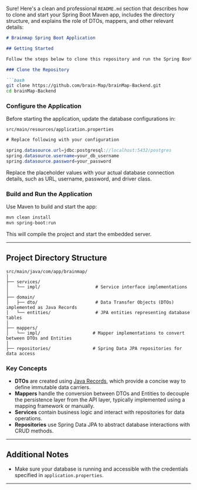 Sure! Here's a clean and professional `README.md` section that describes how to clone and start your Spring Boot Maven app, includes the directory structure, and explains the role of DTOs, mappers, and other relevant details:

````markdown
# Brainmap Spring Boot Application

## Getting Started

Follow the steps below to clone this repository and run the Spring Boot Maven application locally.

### Clone the Repository

```bash
git clone https://github.com/brain-Map/brainMap-Backend.git
cd brainMap-Backend
````

### Configure the Application

Before starting the application, update the database configurations in:

```src/main/resources/application.properties```

```java
# Replace following with your configuration

spring.datasource.url=jdbc:postgresql://localhost:5432/postgres
spring.datasource.username=your_db_username
spring.datasource.password=your_password
```

Replace the placeholder values with your actual database connection details, such as URL, username, password, and driver class.

### Build and Run the Application

Use Maven to build and start the app:

```bash
mvn clean install
mvn spring-boot:run
```

This will compile the project and start the embedded server.

---

## Project Directory Structure

```
src/main/java/com/app/brainmap/
│
├── services/
│   └── impl/                     # Service interface implementations
│
├── domain/
│   ├── dto/                      # Data Transfer Objects (DTOs) implemented as Java Records
│   └── entities/                 # JPA entities representing database tables
│
├── mappers/
│   └── impl/                    # Mapper implementations to convert between DTOs and Entities
│
├── repositories/                # Spring Data JPA repositories for data access
```

### Key Concepts

* **DTOs** are created using [Java Records](https://docs.oracle.com/en/java/javase/17/docs/api/java.base/java/lang/Record.html), which provide a concise way to define immutable data carriers.
* **Mappers** handle the conversion between DTOs and Entities to decouple the persistence layer from the API layer, typically implemented using a mapping framework or manually.
* **Services** contain business logic and interact with repositories for data operations.
* **Repositories** use Spring Data JPA to abstract database interactions with CRUD methods.

---

## Additional Notes

* Make sure your database is running and accessible with the credentials specified in `application.properties`.

---